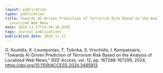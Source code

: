 ```yaml
---
layout: publication
types: publication
title: Towards AI-Driven Prediction of Terrorism Risk Based on the Analysis of
  Localized Web News
date: 2024-11-17T14:44:10.834Z
tags: journal_publications
publication_date: 2024-11-17
---
```

<!--StartFragment-->

G. Koutidis, K. Loumponias, T. Tsikrika, S. Vrochidis, I. Kompatsiaris, "Towards AI-Driven Prediction of Terrorism Risk Based on the Analysis of Localized Web News," *IEEE Access,* vol. 12, pp. 167288-167299, 2024, <https://doi.org/10.1109/ACCESS.2024.3485913>

<!--EndFragment-->